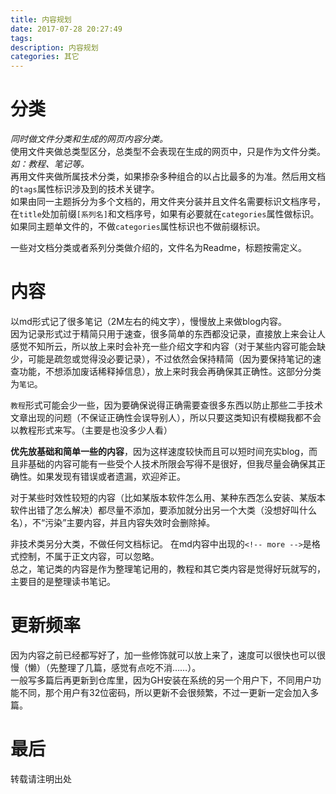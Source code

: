 ```yaml
---
title: 内容规划
date: 2017-07-28 20:27:49
tags:
description: 内容规划
categories: 其它
---
```

# 分类
_同时做文件分类和生成的网页内容分类。_  
使用文件夹做总类型区分，总类型不会表现在生成的网页中，只是作为文件分类。_如：教程、笔记等。_    
再用文件夹做所属技术分类，如果掺杂多种组合的以占比最多的为准。然后用文档的`tags`属性标识涉及到的技术关键字。  
如果由同一主题拆分为多个文档的，用文件夹分装并且文件名需要标识文档序号，在`title`处加前缀`[系列名]`和文档序号，如果有必要就在`categories`属性做标识。  
如果同主题单文件的，不做`categories`属性标识也不做前缀标识。  

一些对文档分类或者系列分类做介绍的，文件名为Readme，标题按需定义。  

# 内容
以md形式记了很多笔记（2M左右的纯文字），慢慢放上来做blog内容。  
因为记录形式过于精简只用于速查，很多简单的东西都没记录，直接放上来会让人感觉不知所云，所以放上来时会补充一些介绍文字和内容（对于某些内容可能会缺少，可能是疏忽或觉得没必要记录），不过依然会保持精简（因为要保持笔记的速查功能，不想添加废话稀释掉信息），放上来时我会再确保其正确性。这部分分类为`笔记`。

`教程`形式可能会少一些，因为要确保说得正确需要查很多东西以防止那些二手技术文章出现的问题（不保证正确性会误导别人），所以只要这类知识有模糊我都不会以教程形式来写。（主要是也没多少人看）  

**优先放基础和简单一些的内容**，因为这样速度较快而且可以短时间充实blog，而且非基础的内容可能有一些受个人技术所限会写得不是很好，但我尽量会确保其正确性。如果发现有错误或者遗漏，欢迎斧正。  

对于某些时效性较短的内容（比如某版本软件怎么用、某种东西怎么安装、某版本软件出错了怎么解决）都尽量不添加，要添加就分出另一个大类（没想好叫什么名），不“污染”主要内容，并且内容失效时会删除掉。  

非技术类另分大类，不做任何文档标记。 
在md内容中出现的`<!-- more -->`是格式控制，不属于正文内容，可以忽略。  
总之，笔记类的内容是作为整理笔记用的，教程和其它类内容是觉得好玩就写的，主要目的是整理读书笔记。  

# 更新频率
因为内容之前已经都写好了，加一些修饰就可以放上来了，速度可以很快也可以很慢（懒）（先整理了几篇，感觉有点吃不消……）。  
一般写多篇后再更新到仓库里，因为GH安装在系统的另一个用户下，不同用户功能不同，那个用户有32位密码，所以更新不会很频繁，不过一更新一定会加入多篇。  

# 最后
转载请注明出处